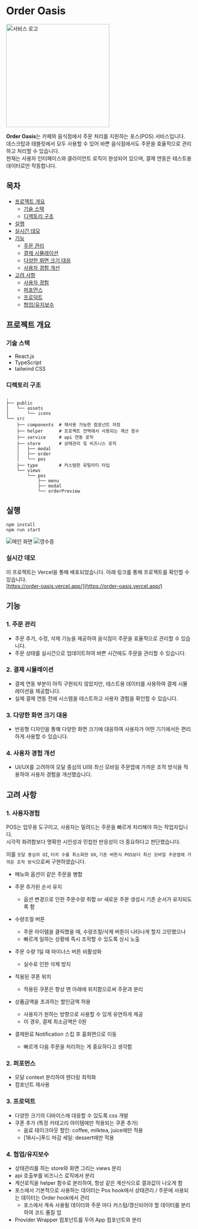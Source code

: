 # Order Oasis
<img src="./doc/order-oasis.png" alt="서비스 로고" width="280" height="280">

**Order Oasis**는 카페와 음식점에서 주문 처리를 지원하는 포스(POS) 서비스입니다.
<br />
데스크탑과 태블릿에서 모두 사용할 수 있어 바쁜 음식점에서도 주문을 효율적으로 관리하고 처리할 수 있습니다.
<br />
현재는 사용자 인터페이스와 클라이언트 로직이 완성되어 있으며, 결제 연동은 테스트용 데이터로만 작동합니다.

## 목차

- [프로젝트 개요](#프로젝트-개요)
    - [기술 스택](#기술-스택)
    - [디렉토리 구조](#디렉토리-구조)
- [실행](#실행)
- [실시간 데모](#실시간-데모)
- [기능](#기능)
    - [주문 관리](#1-주문-관리)
    - [결제 시뮬레이션](#2-결제-시뮬레이션)
    - [다양한 화면 크기 대응](#3-다양한-화면-크기-대응)
    - [사용자 경험 개선](#4-사용자-경험-개선)
- [고려 사항](#고려-사항)
    - [사용자 경험](#1-사용자경험)
    - [퍼포먼스](#2-퍼포먼스)
    - [프로덕트](#3-프로덕트)
    - [협업/유지보수](#4-협업유지보수)


## 프로젝트 개요

### 기술 스택
- React.js
- TypeScript
- tailwind CSS

### 디렉토리 구조
```
.
├── public
│   └── assets
│       └── icons
└── src
    ├── components  # 재사용 가능한 컴포넌트 저장
    ├── helper      # 프로젝트 전역에서 사용되는 계산 함수
    ├── service     # api 연동 로직
    ├── store       # 상태관리 및 비즈니스 로직
    │   ├── modal
    │   ├── order
    │   └── pos
    ├── type        # 커스텀한 유틸리티 타입
    └── views
        └── pos
            ├── menu
            ├── modal
            └── orderPreview 
```


## 실행

```
npm install
npm run start
```


![메인 화면](./doc/result-main.png)
![영수증](./doc/result-receipt.png)

### 실시간 데모
이 프로젝트는 Vercel을 통해 배포되었습니다. 아래 링크를 통해 프로젝트를 확인할 수 있습니다.  
[https://order-oasis.vercel.app/](https://order-oasis.vercel.app/)



## 기능

### 1. 주문 관리
- 주문 추가, 수정, 삭제 기능을 제공하여 음식점이 주문을 효율적으로 관리할 수 있습니다.
- 주문 상태를 실시간으로 업데이트하여 바쁜 시간에도 주문을 관리할 수 있습니다.

### 2. 결제 시뮬레이션
- 결제 연동 부분이 아직 구현되지 않았지만, 테스트용 데이터를 사용하여 결제 시뮬레이션을 제공합니다.
- 실제 결제 연동 전에 시스템을 테스트하고 사용자 경험을 확인할 수 있습니다.

### 3. 다양한 화면 크기 대응
- 반응형 디자인을 통해 다양한 화면 크기에 대응하여 사용자가 어떤 기기에서든 편리하게 사용할 수 있습니다.

### 4. 사용자 경험 개선
- UI/UX를 고려하여 모달 중심의 UI와 최신 모바일 주문앱에 가까운 조작 방식을 적용하여 사용자 경험을 개선했습니다.



## 고려 사항

### 1. 사용자경험
POS는 업무용 도구이고, 사용자는 밀려드는 주문을 빠르게 처리해야 하는 작업자입니다.  
시각적 화려함보다 명확한 시인성과 민첩한 반응성이 더 중요하다고 판단했습니다.

이를 `모달 중심의 UI`, `터치 수를 최소화한 UX`, `기존 버튼식 POS보다 최신 모바일 주문앱에 가까운 조작 방식`으로써 구현하였습니다.

- 메뉴와 옵션이 같은 주문을 병합
- 주문 추가된 순서 유지
    - 옵션 변경으로 인한 주문수량 취합 or 새로운 주문 생성시 기존 순서가 유지되도록 함

- 수량조절 버튼
    - 주문 아이템을 클릭했을 때, 수량조절/삭제 버튼이 나타나게 할지 고민했으나
    - 빠르게 일하는 상황에 즉시 조작할 수 있도록 상시 노출
- 주문 수량 1일 때 마이너스 버튼 비활성화
    - 실수로 인한 삭제 방지

- 적용된 쿠폰 위치
    - 적용된 쿠폰은 항상 맨 아래에 위치함으로써 주문과 분리
- 상품금액을 초과하는 할인금액 허용
    - 사용자가 원하는 방향으로 사용할 수 있게 유연하게 제공
    - 이 경우, 결제 최소금액은 0원
- 결제완료 Notification 스킵 후 홈화면으로 이동
    - 빠르게 다음 주문을 처리하는 게 중요하다고 생각함

### 2. 퍼포먼스
- 모달 context 분리하여 렌더링 최적화
- 컴포넌트 재사용

### 3. 프로덕트
- 다양한 크기의 디바이스에 대응할 수 있도록 css 개발
- 쿠폰 추가 (특정 카테고리 아이템에만 적용되는 쿠폰 추가)
    - 음료 테이크아웃 할인: coffee, milktea, juice에만 적용
    - \[18시~\]푸드 마감 세일: dessert에만 적용

### 4. 협업/유지보수
- 상태관리를 하는 store와 화면 그리는 views 분리
- api 호출부를 비즈니스 로직에서 분리
- 계산로직을 helper 함수로 분리하여, 항상 같은 계산식으로 결과값이 나오게 함
- 포스에서 기본적으로 사용하는 데이터는 Pos hook에서 상태관리 / 주문에 사용되는 데이터는 Order hook에서 관리
    - 포스에서 계속 사용될 데이터와 주문 마다 커스텀/갱신되어야 할 데이터를 분리하여 코드 품질 업
- Provider Wrapper 컴포넌트를 두어 App 컴포넌트와 분리

